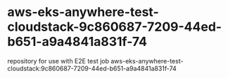 # aws-eks-anywhere-test-cloudstack-9c860687-7209-44ed-b651-a9a4841a831f-74
repository for use with E2E test job aws-eks-anywhere-test-cloudstack:9c860687-7209-44ed-b651-a9a4841a831f-74
